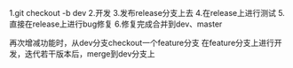 1.git checkout -b dev
2.开发
3.发布release分支上去
4.在release上进行测试
5.直接在release上进行bug修复
6.修复完成合并到dev、master

再次增减功能时，从dev分支checkout一个feature分支
在feature分支上进行开发，迭代若干版本后，merge到dev分支上


